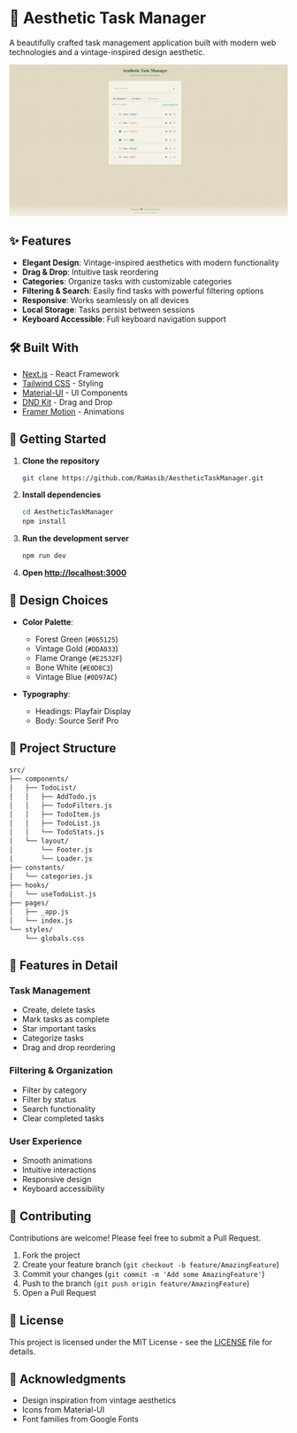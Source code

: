 # 🎯 Aesthetic Task Manager

A beautifully crafted task management application built with modern web technologies and a vintage-inspired design aesthetic.

![Aesthetic Task Manager](public/Asset/img/AestheticTask.png)

## ✨ Features

- **Elegant Design**: Vintage-inspired aesthetics with modern functionality
- **Drag & Drop**: Intuitive task reordering
- **Categories**: Organize tasks with customizable categories
- **Filtering & Search**: Easily find tasks with powerful filtering options
- **Responsive**: Works seamlessly on all devices
- **Local Storage**: Tasks persist between sessions
- **Keyboard Accessible**: Full keyboard navigation support

## 🛠️ Built With

- [Next.js](https://nextjs.org/) - React Framework
- [Tailwind CSS](https://tailwindcss.com/) - Styling
- [Material-UI](https://mui.com/) - UI Components
- [DND Kit](https://dndkit.com/) - Drag and Drop
- [Framer Motion](https://www.framer.com/motion/) - Animations

## 🚀 Getting Started

1. **Clone the repository**
   ```bash
   git clone https://github.com/RaHasib/AestheticTaskManager.git
   ```

2. **Install dependencies**
   ```bash
   cd AestheticTaskManager
   npm install
   ```

3. **Run the development server**
   ```bash
   npm run dev
   ```

4. **Open [http://localhost:3000](http://localhost:3000)**

## 🎨 Design Choices

- **Color Palette**:
  - Forest Green (`#065125`)
  - Vintage Gold (`#DDA033`)
  - Flame Orange (`#E2532F`)
  - Bone White (`#E0D8C3`)
  - Vintage Blue (`#0D97AC`)

- **Typography**:
  - Headings: Playfair Display
  - Body: Source Serif Pro

## 🔧 Project Structure

```
src/
├── components/
│   ├── TodoList/
│   │   ├── AddTodo.js
│   │   ├── TodoFilters.js
│   │   ├── TodoItem.js
│   │   ├── TodoList.js
│   │   └── TodoStats.js
│   └── layout/
│       └── Footer.js
|       └── Loader.js
├── constants/
│   └── categories.js
├── hooks/
│   └── useTodoList.js
├── pages/
│   ├── _app.js
│   └── index.js
└── styles/
    └── globals.css
```

## 📱 Features in Detail

### Task Management
- Create, delete tasks
- Mark tasks as complete
- Star important tasks
- Categorize tasks
- Drag and drop reordering

### Filtering & Organization
- Filter by category
- Filter by status
- Search functionality
- Clear completed tasks

### User Experience
- Smooth animations
- Intuitive interactions
- Responsive design
- Keyboard accessibility

## 🤝 Contributing

Contributions are welcome! Please feel free to submit a Pull Request.

1. Fork the project
2. Create your feature branch (`git checkout -b feature/AmazingFeature`)
3. Commit your changes (`git commit -m 'Add some AmazingFeature'`)
4. Push to the branch (`git push origin feature/AmazingFeature`)
5. Open a Pull Request

## 📄 License

This project is licensed under the MIT License - see the [LICENSE](LICENSE) file for details.

## 👏 Acknowledgments

- Design inspiration from vintage aesthetics
- Icons from Material-UI
- Font families from Google Fonts

